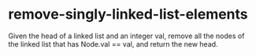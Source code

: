 # remove-singly-linked-list-elements
Given the head of a linked list and an integer val, remove all the nodes of the linked list that has Node.val == val, and return the new head.
